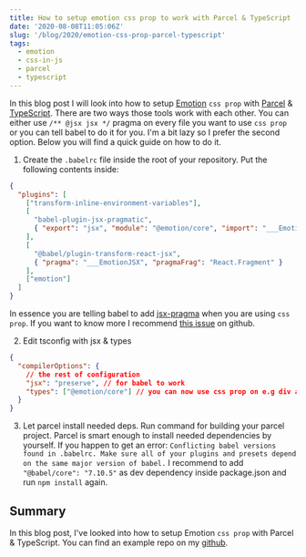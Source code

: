 ```yaml
---
title: How to setup emotion css prop to work with Parcel & TypeScript
date: '2020-08-08T11:05:06Z'
slug: '/blog/2020/emotion-css-prop-parcel-typescript'
tags:
  - emotion
  - css-in-js
  - parcel
  - typescript
---
```


In this blog post I will look into how to setup [Emotion](https://emotion.sh/docs/introduction) `css prop`
with [Parcel](https://parceljs.org/) & [TypeScript](https://www.typescriptlang.org/).
There are two ways those tools work with each other.
You can either use `/** @jsx jsx */` pragma on every file you want to
use `css prop` or you can tell babel to do it for you.
I'm a bit lazy so I prefer the second option. Below you will find a quick guide on how to do it.

1. Create the `.babelrc` file inside the root of your repository. Put the following contents inside:

```json
{
  "plugins": [
    ["transform-inline-environment-variables"],
    [
      "babel-plugin-jsx-pragmatic",
      { "export": "jsx", "module": "@emotion/core", "import": "___EmotionJSX" }
    ],
    [
      "@babel/plugin-transform-react-jsx",
      { "pragma": "___EmotionJSX", "pragmaFrag": "React.Fragment" }
    ],
    ["emotion"]
  ]
}
```

In essence you are telling babel to add [jsx-pragma](https://www.gatsbyjs.org/blog/2019-08-02-what-is-jsx-pragma/)
when you are using `css prop`. If you want to know more I recommend [this issue](https://github.com/emotion-js/emotion/issues/1132) on github.

2. Edit tsconfig with jsx & types

```json
{
  "compilerOptions": {
    // the rest of configuration
    "jsx": "preserve", // for babel to work
    "types": ["@emotion/core"] // you can now use css prop on e.g div and TypeScript won't shout at you
  }
}
```

3. Let parcel install needed deps. Run command for building your parcel project.
   Parcel is smart enough to install needed dependencies by yourself. If you happen to get an error:
   `Conflicting babel versions found in .babelrc. Make sure all of your plugins and presets depend on the same major version of babel.`
   I recommend to add `"@babel/core": "7.10.5"` as dev dependency inside package.json and run `npm install` again.

## Summary

In this blog post, I've looked into how to setup Emotion `css prop` with Parcel & TypeScript. You can find
an example repo on my [github](https://github.com/krzysztofzuraw/parcel-emotion-typescript).
